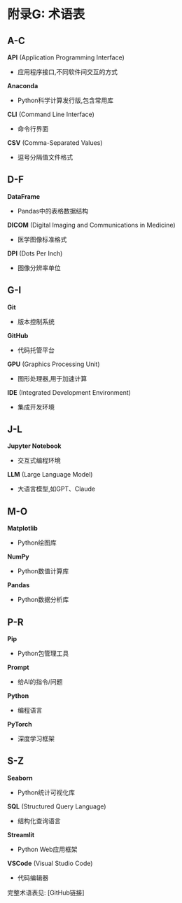 # 附录G: 术语表

## A-C

**API** (Application Programming Interface)
- 应用程序接口,不同软件间交互的方式

**Anaconda**
- Python科学计算发行版,包含常用库

**CLI** (Command Line Interface)
- 命令行界面

**CSV** (Comma-Separated Values)
- 逗号分隔值文件格式

## D-F

**DataFrame**
- Pandas中的表格数据结构

**DICOM** (Digital Imaging and Communications in Medicine)
- 医学图像标准格式

**DPI** (Dots Per Inch)
- 图像分辨率单位

## G-I

**Git**
- 版本控制系统

**GitHub**
- 代码托管平台

**GPU** (Graphics Processing Unit)
- 图形处理器,用于加速计算

**IDE** (Integrated Development Environment)
- 集成开发环境

## J-L

**Jupyter Notebook**
- 交互式编程环境

**LLM** (Large Language Model)
- 大语言模型,如GPT、Claude

## M-O

**Matplotlib**
- Python绘图库

**NumPy**
- Python数值计算库

**Pandas**
- Python数据分析库

## P-R

**Pip**
- Python包管理工具

**Prompt**
- 给AI的指令/问题

**Python**
- 编程语言

**PyTorch**
- 深度学习框架

## S-Z

**Seaborn**
- Python统计可视化库

**SQL** (Structured Query Language)
- 结构化查询语言

**Streamlit**
- Python Web应用框架

**VSCode** (Visual Studio Code)
- 代码编辑器

完整术语表见: [GitHub链接]
